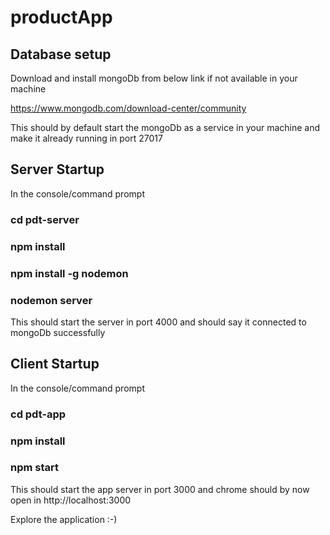 # productApp

Database setup
--------------

Download and install mongoDb from below link if not available in your machine

https://www.mongodb.com/download-center/community

This should by default start the mongoDb as a service in your machine and make it already running in port 27017


Server Startup
--------------

In the console/command prompt
### cd pdt-server
### npm install
### npm install -g nodemon
### nodemon server

This should start the server in port 4000 and should say it connected to mongoDb successfully


Client Startup
--------------

In the console/command prompt
### cd pdt-app
### npm install
### npm start

This should start the app server in port 3000 and chrome should by now open in http://localhost:3000

Explore the application :-)
